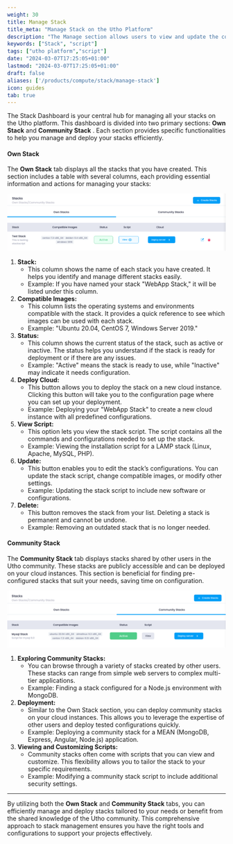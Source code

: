 ```yaml
---
weight: 30
title: Manage Stack
title_meta: "Manage Stack on the Utho Platform"
description: "The Manage section allows users to view and update the configuration of their deployed Stack. This section provides a comprehensive interface to manage Stack and destroy Stack."
keywords: ["Stack", "script"]
tags: ["utho platform","script"]
date: "2024-03-07T17:25:05+01:00"
lastmod: "2024-03-07T17:25:05+01:00"
draft: false 
aliases: ['/products/compute/stack/manage-stack']
icon: guides
tab: true
---
```


The Stack Dashboard is your central hub for managing all your stacks on the Utho platform. This dashboard is divided into two primary sections: **Own Stack** and  **Community Stack** . Each section provides specific functionalities to help you manage and deploy your stacks efficiently.

#### Own Stack

The **Own Stack** tab displays all the stacks that you have created. This section includes a table with several columns, each providing essential information and actions for managing your stacks:

![1719141260536](image/index/1719141260536.png)

1. **Stack:**
   * This column shows the name of each stack you have created. It helps you identify and manage different stacks easily.
   * Example: If you have named your stack "WebApp Stack," it will be listed under this column.
2. **Compatible Images:**
   * This column lists the operating systems and environments compatible with the stack. It provides a quick reference to see which images can be used with each stack.
   * Example: "Ubuntu 20.04, CentOS 7, Windows Server 2019."
3. **Status:**
   * This column shows the current status of the stack, such as active or inactive. The status helps you understand if the stack is ready for deployment or if there are any issues.
   * Example: "Active" means the stack is ready to use, while "Inactive" may indicate it needs configuration.
4. **Deploy Cloud:**
   * This button allows you to deploy the stack on a new cloud instance. Clicking this button will take you to the configuration page where you can set up your deployment.
   * Example: Deploying your "WebApp Stack" to create a new cloud instance with all predefined configurations.
5. **View Script:**
   * This option lets you view the stack script. The script contains all the commands and configurations needed to set up the stack.
   * Example: Viewing the installation script for a LAMP stack (Linux, Apache, MySQL, PHP).
6. **Update:**
   * This button enables you to edit the stack’s configurations. You can update the stack script, change compatible images, or modify other settings.
   * Example: Updating the stack script to include new software or configurations.
7. **Delete:**
   * This button removes the stack from your list. Deleting a stack is permanent and cannot be undone.
   * Example: Removing an outdated stack that is no longer needed.

#### Community Stack

The **Community Stack** tab displays stacks shared by other users in the Utho community. These stacks are publicly accessible and can be deployed on your cloud instances. This section is beneficial for finding pre-configured stacks that suit your needs, saving time on configuration.

![1719141273712](image/index/1719141273712.png)

1. **Exploring Community Stacks:**
   * You can browse through a variety of stacks created by other users. These stacks can range from simple web servers to complex multi-tier applications.
   * Example: Finding a stack configured for a Node.js environment with MongoDB.
2. **Deployment:**
   * Similar to the Own Stack section, you can deploy community stacks on your cloud instances. This allows you to leverage the expertise of other users and deploy tested configurations quickly.
   * Example: Deploying a community stack for a MEAN (MongoDB, Express, Angular, Node.js) application.
3. **Viewing and Customizing Scripts:**
   * Community stacks often come with scripts that you can view and customize. This flexibility allows you to tailor the stack to your specific requirements.
   * Example: Modifying a community stack script to include additional security settings.

---

By utilizing both the **Own Stack** and **Community Stack** tabs, you can efficiently manage and deploy stacks tailored to your needs or benefit from the shared knowledge of the Utho community. This comprehensive approach to stack management ensures you have the right tools and configurations to support your projects effectively.
